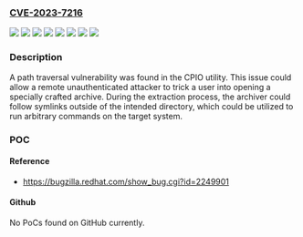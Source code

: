### [CVE-2023-7216](https://cve.mitre.org/cgi-bin/cvename.cgi?name=CVE-2023-7216)
![](https://img.shields.io/static/v1?label=Product&message=Fedora&color=blue)
![](https://img.shields.io/static/v1?label=Product&message=Red%20Hat%20Enterprise%20Linux%206&color=blue)
![](https://img.shields.io/static/v1?label=Product&message=Red%20Hat%20Enterprise%20Linux%207&color=blue)
![](https://img.shields.io/static/v1?label=Product&message=Red%20Hat%20Enterprise%20Linux%208&color=blue)
![](https://img.shields.io/static/v1?label=Product&message=Red%20Hat%20Enterprise%20Linux%209&color=blue)
![](https://img.shields.io/static/v1?label=Product&message=cpio&color=blue)
![](https://img.shields.io/static/v1?label=Version&message=n%2Fa&color=blue)
![](https://img.shields.io/static/v1?label=Vulnerability&message=Improper%20Link%20Resolution%20Before%20File%20Access%20('Link%20Following')&color=brighgreen)

### Description

A path traversal vulnerability was found in the CPIO utility. This issue could allow a remote unauthenticated attacker to trick a user into opening a specially crafted archive. During the extraction process, the archiver could follow symlinks outside of the intended directory, which could be utilized to run arbitrary commands on the target system.

### POC

#### Reference
- https://bugzilla.redhat.com/show_bug.cgi?id=2249901

#### Github
No PoCs found on GitHub currently.

